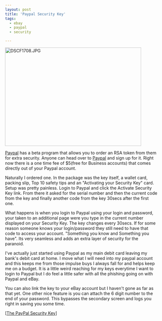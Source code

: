 ```yaml
---
layout: post
title: 'Paypal Security Key'
tags:
  - ebay
  - paypal
  - security

---
```


<a href="http://www.flickr.com/photos/jadedhalo/399563655/" title="Photo Sharing"><img src="http://farm1.static.flickr.com/126/399563655_12f5e72bae.jpg" alt="DSCF1708.JPG" height="325" width="450" /></a>

<a href="https://www.paypal.com/">Paypal</a> has a beta program that allows you to order an RSA token from them for extra security. Anyone can head over to <a href="https://www.paypal.com/securitykey">Paypal</a> and sign up for it. Right now there is a one time fee of $5(free for Business accounts) that comes directly out of your Paypal account.

Naturally I ordered one. In the package was the key itself, a wallet card, packing slip, Top 10 safety tips and an "Activating your Security Key" card. Setup was pretty painless. Login to Paypal and click the Activate Security Key link. From there it asked for the serial number and then the current code from the key and finally another code from the key 30secs after the first one.

What happens is when you login to Paypal using your login and password, your taken to an additional page were you type in the current number displayed on your Security Key.  The key changes every 30secs. If for some reason someone knows your login/password they still need to have that code to access your account. "Something you know and Something you have". Its very seamless and adds an extra layer of security for the paranoid.

I've actually just started using Paypal as my main debit card leaving my bank's debit card at home. I move what I will need into my paypal account and this keeps me from those impulse buys I always fall for and helps keep me on a budget. It is a little weird reaching for my keys everytime I want to login to Paypal but I do feel a little safer with all the phishing going on with Paypal and eBay.

You can also link the key to your eBay account but I haven't gone as far as that yet. One other nice feature is you can attach the 6 digit number to the end of your password. This bypasses the secondary screen and logs you right in saving you some time.

[<a href="https://www.paypal.com/securitykey">The PayPal Security Key</a>]

<!-- technorati tags start -->
<!-- technorati tags end -->
